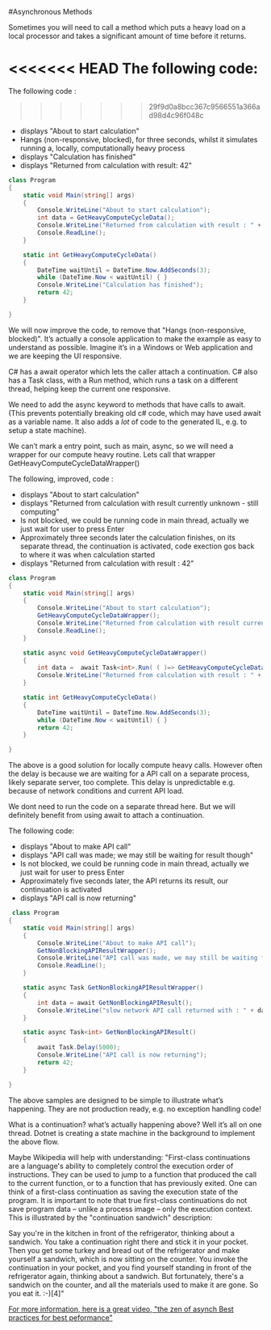 #Asynchronous Methods

Sometimes you will need to call a method which puts a heavy load on a local processor and takes a significant amount of time before it returns.

<<<<<<< HEAD
The following code:
=======
The following code :
>>>>>>> 29f9d0a8bcc367c9566551a366ad98d4c96f048c
* displays "About to start calculation"
* Hangs (non-responsive, blocked), for three seconds, whilst it simulates running a, locally, computationally heavy process
* displays "Calculation has finished"
* displays "Returned from calculation with result: 42"
```c#
class Program
{
    static void Main(string[] args)
    {
        Console.WriteLine("About to start calculation");
        int data = GetHeavyComputeCycleData();
        Console.WriteLine("Returned from calculation with result : " + data.ToString());
        Console.ReadLine();
    }

    static int GetHeavyComputeCycleData()
    {
        DateTime waitUntil = DateTime.Now.AddSeconds(3);
        while (DateTime.Now < waitUntil) { }
        Console.WriteLine("Calculation has finished");
        return 42;
    }

}
```

We will now improve the code, to remove that "Hangs (non-responsive, blocked)".
It’s actually a console application to make the example as easy to understand as possible.
Imagine it’s in a Windows or Web application and we are keeping the UI responsive.

C# has a await operator which lets the caller attach a continuation.
C# also has a Task class, with a Run method, which runs a task on a different thread, helping keep the current one responsive.

We need to add the async keyword to methods that have calls to await. 
(This prevents potentially breaking old c# code, which may have used await as a variable name. 
It also adds a *lot* of code to the generated IL, e.g. to setup a state machine).

We can’t mark a entry point, such as main, async, so we will need a wrapper for our compute heavy routine.
Lets call that wrapper GetHeavyComputeCycleDataWrapper()

The following, improved, code :
* displays "About to start calculation"
* displays "Returned from calculation with result currently unknown - still computing"
* Is not blocked, we could be running code in main thread, actually we just wait for user to press Enter
* Approximately three seconds later the calculation finishes, on its separate thread, the continuation is activated, code exection gos back to where it was when calculation started
* displays "Returned from calculation with result : 42"
```c#
class Program
{
    static void Main(string[] args)
    {
        Console.WriteLine("About to start calculation");
        GetHeavyComputeCycleDataWrapper();
        Console.WriteLine("Returned from calculation with result currently unknown - still computing");
        Console.ReadLine();
    }

    static async void GetHeavyComputeCycleDataWrapper()
    {
        int data =  await Task<int>.Run( ( )=> GetHeavyComputeCycleData());
        Console.WriteLine("Returned from calculation with result : " + data.ToString());
    }

    static int GetHeavyComputeCycleData()
    {
        DateTime waitUntil = DateTime.Now.AddSeconds(3);
        while (DateTime.Now < waitUntil) { }
        return 42;
    }

}
```

The above is a good solution for locally compute heavy calls.
However often the delay is because we are waiting for a API call on a separate process, likely separate server, too complete.
This delay is unpredictable e.g. because of network conditions and current API load.

We dont need to run the code on a separate thread here.
But we will definitely benefit from using await to attach a continuation.

The following code:
* displays "About to make API call"
* displays "API call was made; we may still be waiting for result though"
* Is not blocked, we could be running code in main thread, actually we just wait for user to press Enter
* Approximately five seconds later, the API returns its result, our continuation is activated
* displays "API call is now returning"
```c#
 class Program
{
    static void Main(string[] args)
    {
        Console.WriteLine("About to make API call");
        GetNonBlockingAPIResultWrapper();
        Console.WriteLine("API call was made, we may still be waiting for result though");
        Console.ReadLine();
    }

    static async Task GetNonBlockingAPIResultWrapper()
    {
        int data = await GetNonBlockingAPIResult();
        Console.WriteLine("slow network API call returned with : " + data.ToString());
    }

    static async Task<int> GetNonBlockingAPIResult()
    {
        await Task.Delay(5000);
        Console.WriteLine("API call is now returning");
        return 42;
    }

}
```

The above samples are designed to be simple to illustrate what’s happening.
They are not production ready, e.g. no exception handling code!

What is a continuation? what’s actually happening above?
Well it’s all on one thread.
Dotnet is creating a state machine in the background to implement the above flow.

Maybe Wikipedia will help with understanding: 
"First-class continuations are a language's ability to completely control the execution order of instructions. They can be used to jump to a function that produced the call to the current function, or to a function that has previously exited. One can think of a first-class continuation as saving the execution state of the program. It is important to note that true first-class continuations do not save program data – unlike a process image – only the execution context. This is illustrated by the "continuation sandwich" description:

Say you're in the kitchen in front of the refrigerator, thinking about a sandwich. You take a continuation right there and stick it in your pocket. Then you get some turkey and bread out of the refrigerator and make yourself a sandwich, which is now sitting on the counter. You invoke the continuation in your pocket, and you find yourself standing in front of the refrigerator again, thinking about a sandwich. But fortunately, there's a sandwich on the counter, and all the materials used to make it are gone. So you eat it. :-)[4]"

 [For more information, here is a great video, "the zen of asynch Best practices for best peformance"](https://www.youtube.com/watch?v=zjLWWz2YnyQ)
